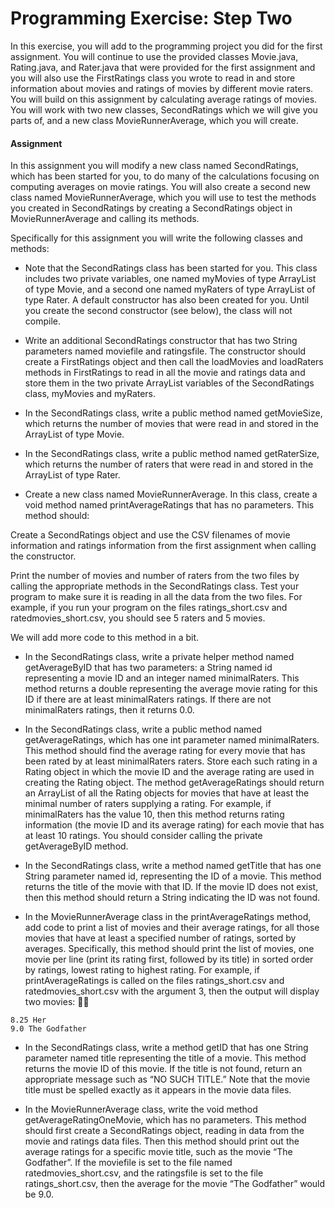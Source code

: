 # Programming Exercise: Step Two

In this exercise, you will add to the programming project you did for the first assignment. You will continue to use the provided classes Movie.java, Rating.java, and Rater.java that were provided for the first assignment and you will also use the FirstRatings class you wrote to read in and store information about movies and ratings of movies by different movie raters. You will build on this assignment by calculating average ratings of movies. You will work with two new classes, SecondRatings which we will give you parts of, and a new class MovieRunnerAverage, which you will create.

#### Assignment

In this assignment you will modify a new class named SecondRatings, which has been started for you, to do many of the calculations focusing on computing averages on movie ratings. You will also create a second new class named MovieRunnerAverage, which you will use to test the methods you created in SecondRatings by creating a SecondRatings object in MovieRunnerAverage and calling its methods.

Specifically for this assignment you will write the following classes and methods:

- Note that the SecondRatings class has been started for you. This class includes two private variables, one named myMovies of type ArrayList of type Movie, and a second one named myRaters of type ArrayList of type Rater. A default constructor has also been created for you. Until you create the second constructor (see below), the class will not compile.

- Write an additional SecondRatings constructor that has two String parameters named moviefile and ratingsfile. The constructor should create a FirstRatings object and then call the loadMovies and loadRaters methods in FirstRatings to read in all the movie and ratings data and store them in the two private ArrayList variables of the SecondRatings class, myMovies and myRaters.

- In the SecondRatings class, write a public method named getMovieSize, which returns the number of movies that were read in and stored in the ArrayList of type Movie.

- In the SecondRatings class, write a public method named getRaterSize, which returns the number of raters that were read in and stored in the ArrayList of type Rater.

- Create a new class named MovieRunnerAverage. In this class, create a void method named printAverageRatings that has no parameters. This method should:

Create a SecondRatings object and use the CSV filenames of movie information and ratings information from the first assignment when calling the constructor.

Print the number of movies and number of raters from the two files by calling the appropriate methods in the SecondRatings class. Test your program to make sure it is reading in all the data from the two files. For example, if you run your program on the files ratings_short.csv and ratedmovies_short.csv, you should see 5 raters and 5 movies.

We will add more code to this method in a bit.

- In the SecondRatings class, write a private helper method named getAverageByID that has two parameters: a String named id representing a movie ID and an integer named minimalRaters. This method returns a double representing the average movie rating for this ID if there are at least minimalRaters ratings. If there are not minimalRaters ratings, then it returns 0.0.

- In the SecondRatings class, write a public method named getAverageRatings, which has one int parameter named minimalRaters. This method should find the average rating for every movie that has been rated by at least minimalRaters raters. Store each such rating in a Rating object in which the movie ID and the average rating are used in creating the Rating object. The method getAverageRatings should return an ArrayList of all the Rating objects for movies that have at least the minimal number of raters supplying a rating. For example, if minimalRaters has the value 10, then this method returns rating information (the movie ID and its average rating) for each movie that has at least 10 ratings. You should consider calling the private getAverageByID method.

- In the SecondRatings class, write a method named getTitle that has one String parameter named id, representing the ID of a movie. This method returns the title of the movie with that ID. If the movie ID does not exist, then this method should return a String indicating the ID was not found.

- In the MovieRunnerAverage class in the printAverageRatings method, add code to print a list of movies and their average ratings, for all those movies that have at least a specified number of ratings, sorted by averages. Specifically, this method should print the list of movies, one movie per line (print its rating first, followed by its title) in sorted order by ratings, lowest rating to highest rating. For example, if printAverageRatings is called on the files ratings_short.csv and ratedmovies_short.csv with the argument 3, then the output will display two movies:

```
8.25 Her
9.0 The Godfather
```

- In the SecondRatings class, write a method getID that has one String parameter named title representing the title of a movie. This method returns the movie ID of this movie. If the title is not found, return an appropriate message such as “NO SUCH TITLE.” Note that the movie title must be spelled exactly as it appears in the movie data files.

- In the MovieRunnerAverage class, write the void method getAverageRatingOneMovie, which has no parameters. This method should first create a SecondRatings object, reading in data from the movie and ratings data files. Then this method should print out the average ratings for a specific movie title, such as the movie “The Godfather”. If the moviefile is set to the file named ratedmovies_short.csv, and the ratingsfile is set to the file ratings_short.csv, then the average for the movie “The Godfather” would be 9.0.
